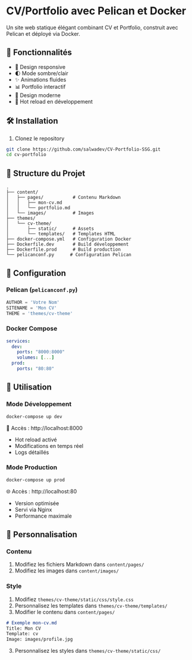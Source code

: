 # CV/Portfolio avec Pelican et Docker

Un site web statique élégant combinant CV et Portfolio, construit avec Pelican et déployé via Docker.

## 🚀 Fonctionnalités

- 📱 Design responsive
- 🌓 Mode sombre/clair
- ✨ Animations fluides
- 📊 Portfolio interactif
- 🎨 Design moderne
- 🔄 Hot reload en développement



## 🛠️ Installation

1. Clonez le repository

```bash
git clone https://github.com/salwadev/CV-Portfolio-SSG.git
cd cv-portfolio
```
## 📁 Structure du Projet

```
.
├── content/
│   ├── pages/           # Contenu Markdown
│   │   ├── mon-cv.md
│   │   └── portfolio.md
│   └── images/          # Images
├── themes/
│   └── cv-theme/
│       ├── static/      # Assets
│       └── templates/   # Templates HTML
├── docker-compose.yml   # Configuration Docker
├── Dockerfile.dev       # Build développement
├── Dockerfile.prod      # Build production
└── pelicanconf.py      # Configuration Pelican
```

## 🔧 Configuration

### Pelican (`pelicanconf.py`)

```python
AUTHOR = 'Votre Nom'
SITENAME = 'Mon CV'
THEME = 'themes/cv-theme'
```

### Docker Compose

```yaml
services:
  dev:
    ports: "8000:8000"
    volumes: [...]
  prod:
    ports: "80:80"
```



## 🚀 Utilisation

### Mode Développement

```bash
docker-compose up dev
```
📝 Accès : http://localhost:8000
- Hot reload activé
- Modifications en temps réel
- Logs détaillés

### Mode Production

```bash
docker-compose up prod
```
🌐 Accès : http://localhost:80
- Version optimisée
- Servi via Nginx
- Performance maximale

## 📝 Personnalisation

### Contenu
1. Modifiez les fichiers Markdown dans `content/pages/`
2. Modifiez les images dans `content/images/`


### Style
1. Modifiez `themes/cv-theme/static/css/style.css`
2. Personnalisez les templates dans `themes/cv-theme/templates/`
2. Modifier le contenu dans `content/pages/`

```markdown
# Exemple mon-cv.md
Title: Mon CV
Template: cv
Image: images/profile.jpg
```

3. Personnalisez les styles dans `themes/cv-theme/static/css/`




